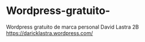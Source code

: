 # Wordpress-gratuito-
Wordpress gratuito de marca personal 
David Lastra 
2B 
https://daricklastra.wordpress.com/

